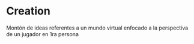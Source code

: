 # Creation
Montón de ideas referentes a un mundo virtual enfocado a la perspectiva de un jugador en 1ra persona
